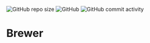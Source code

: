 ![GitHub repo size](https://img.shields.io/github/repo-size/marcelofilipov/brewer-all)
![GitHub](https://img.shields.io/github/license/marcelofilipov/brewer-all)
![GitHub commit activity](https://img.shields.io/github/commit-activity/m/marcelofilipov/brewer-all)


# Brewer

